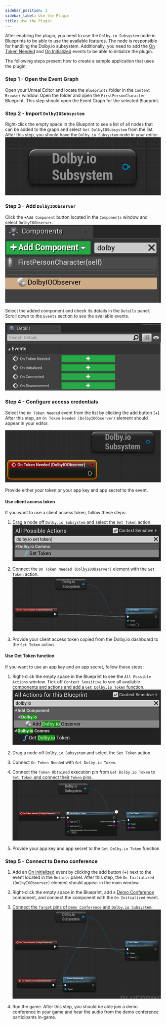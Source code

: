 ```yaml
---
sidebar_position: 3
sidebar_label: Use the Plugin
title: Use the Plugin
---
```


After enabling the plugin, you need to use the `Dolby.io Subsystem` node in Blueprints to be able to use the available features. The node is responsible for handling the Dolby.io subsystem. Additionally, you need to add the [On Token Needed](../blueprints/events/on-token-needed) and [On Initialized](../blueprints/events/on-initialized) events to be able to initialize the plugin.

The following steps present how to create a sample application that uses the plugin:

### Step 1 - Open the Event Graph
Open your Unreal Editor and locate the `Blueprints` folder in the `Content Browser` window. Open the folder and open the `FirstPersonCharacter` Blueprint. This step should open the Event Graph for the selected Blueprint.

### Step 2 - Import `DolbyIOSubsystem`
Right-click the empty space in the Blueprint to see a list of all nodes that can be added to the graph and select `Get DolbyIOSubsystem` from the list. After this step, you should have the `Dolby.io Subsystem` node in your editor.
![subsystem](../../static/img/subsystem.png)

### Step 3 - Add `DolbyIOObserver`
Click the `+Add Component` button located in the `Components` window and select `DolbyIOObserver`.
![components](../../static/img/components.png)

Select the added component and check its details in the `Details` panel. Scroll down to the `Events` section to see the available events.

![details](../../static/img/details.png)

### Step 4 - Configure access credentials
Select the `On Token Needed` event from the list by clicking the add button (+). After this step, an `On Token Needed (DolbyIOObserver)` element should appear in your editor.

![ontoken](../../static/img/ontoken.png)

Provide either your token or your app key and app secret to the event.

#### Use client access token
If you want to use a client access token, follow these steps:

1. Drag a node off `Dolby.io Subsystem` and select the `Set Token` action.
![settoken](../../static/img/settoken.png)

2. Connect the `On Token Needed (DolbyIOObserver)` element with the `Set Token` action.
![token](../../static/img/token.png)

3. Provide your client access token copied from the Dolby.io dashboard to the `Set Token` action.

#### Use Get Token function
If you want to use an app key and an app secret, follow these steps:

1. Right-click the empty space in the Blueprint to see the `All Possible Actions` window. Tick off `Context Sensitive` to see all available components and actions and add a `Get Dolby.io Token` function.
![gettoken](../../static/img/gettoken.png)

2. Drag a node off `Dolby.io Subsystem` and select the `Set Token` action.

3. Connect `On Token Needed` with `Get Dolby.io Token`.

4. Connect the `Token Obtained` execution pin from `Get Dolby.io Token` to `Set Token` and connect their `Token` pins.
![appsecret](../../static/img/appsecret.png)

5. Provide your app key and app secret to the `Get Dolby.io Token` function.

### Step 5 - Connect to Demo conference  

1. Add an [On Initialized](../blueprints/events/on-initialized) event by clicking the add button (+) next to the event located in the `Details` panel. After this step, the `On Initialized (DolbyIOObserver)` element should appear in the main window.

2. Right-click the empty space in the Blueprint, add a [Demo Conference](../blueprints/Functions/demo-conference) component, and connect the component with the `On Initialized` event.

3. Connect the `Target` pins of `Demo Conference` and `Dolby.io Subsystem`.
![all-token](../../static/img/all-token.png)
4. Run the game. After this step, you should be able join a demo conference in your game and hear the audio from the demo conference participants in-game.
